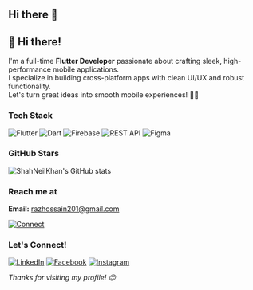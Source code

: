## Hi there 👋

## 👋 Hi there!

I'm a full-time **Flutter Developer** passionate about crafting sleek, high-performance mobile applications.  
I specialize in building cross-platform apps with clean UI/UX and robust functionality.  
Let's turn great ideas into smooth mobile experiences! 🚀📱




### Tech Stack

![Flutter](https://img.shields.io/badge/Flutter-02569B?logo=flutter&logoColor=white&style=for-the-badge)
![Dart](https://img.shields.io/badge/Dart-0175C2?logo=dart&logoColor=white&style=for-the-badge)
![Firebase](https://img.shields.io/badge/Firebase-FFCA28?logo=firebase&logoColor=black&style=for-the-badge)
![REST API](https://img.shields.io/badge/REST%20API-000000?style=for-the-badge)
![Figma](https://img.shields.io/badge/Figma-F24E1E?logo=figma&logoColor=white&style=for-the-badge)


### GitHub Stars

![ShahNeilKhan's GitHub stats](https://github-readme-stats.vercel.app/api?username=ShahNeilKhan&show_icons=true&theme=radical)


### Reach me at

**Email:** [razhossain201@gmail.com](mailto:razhossain201@gmail.com)

[![Connect](https://img.shields.io/badge/Connect-black?style=for-the-badge)](mailto:razhossain201@gmail.com)


### Let's Connect!

[![LinkedIn](https://img.shields.io/badge/LinkedIn-0077B5?logo=linkedin&logoColor=white&style=for-the-badge)](https://www.linkedin.com/in/yourprofile/)
[![Facebook](https://img.shields.io/badge/Facebook-1877F2?logo=facebook&logoColor=white&style=for-the-badge)](https://facebook.com/yourprofile)
[![Instagram](https://img.shields.io/badge/Instagram-E4405F?logo=instagram&logoColor=white&style=for-the-badge)](https://instagram.com/yourprofile)


*Thanks for visiting my profile! 😊*
